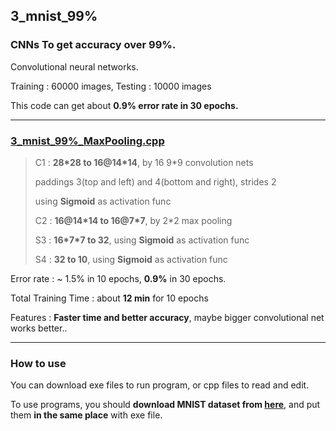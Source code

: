 ## 3_mnist_99%

### CNNs To get accuracy over 99%.

Convolutional neural networks.

Training : 60000 images, Testing : 10000 images 

This code can get about **0.9% error rate in 30 epochs.**

---

### [3_mnist_99%_MaxPooling.cpp](3_mnist_99%_MaxPooling.cpp)

> C1 : **28\*28 to 16@14\*14**, by 16 9\*9 convolution nets
>
> paddings 3(top and left) and 4(bottom and right), strides 2
> 
> using **Sigmoid** as activation func
>
> C2 : **16@14\*14 to 16@7\*7**, by 2\*2 max pooling
>
> S3 : **16\*7\*7 to 32**, using **Sigmoid** as activation func
>
> S4 : **32 to 10**, using **Sigmoid** as activation func

Error rate : ~ 1.5% in 10 epochs, **0.9%** in 30 epochs.

Total Training Time : about **12 min** for 10 epochs

Features : **Faster time and better accuracy**, maybe bigger convolutional net works better..

---

### How to use

You can download exe files to run program, or cpp files to read and edit.

To use programs, you should **download MNIST dataset from [here](http://yann.lecun.com/exdb/mnist/)**, and put them **in the same place** with exe file.
